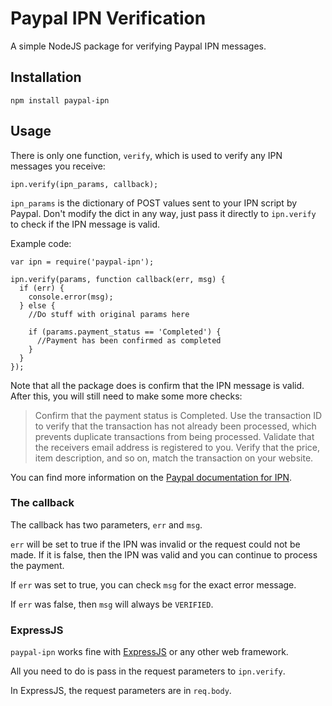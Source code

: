 # Paypal IPN Verification

A simple NodeJS package for verifying Paypal IPN messages.

## Installation
`npm install paypal-ipn`

## Usage
There is only one function, `verify`, which is used to verify any IPN messages you receive:

    ipn.verify(ipn_params, callback);

`ipn_params` is the dictionary of POST values sent to your IPN script by Paypal. Don't modify the dict in any way, just pass it directly to `ipn.verify` to check if the IPN message is valid.


Example code:

    var ipn = require('paypal-ipn');

    ipn.verify(params, function callback(err, msg) {
      if (err) {
        console.error(msg);
      } else {
        //Do stuff with original params here

        if (params.payment_status == 'Completed') {
          //Payment has been confirmed as completed
        }
      }
    });

Note that all the package does is confirm that the IPN message is valid. After this, you will still need to make some more checks:

> Confirm that the payment status is Completed.
> Use the transaction ID to verify that the transaction has not already been processed, which prevents duplicate transactions from being processed.
> Validate that the receivers email address is registered to you.
> Verify that the price, item description, and so on, match the transaction on your website.

You can find more information on the [Paypal documentation for IPN](https://cms.paypal.com/cgi-bin/marketingweb?cmd=_render-content&content_ID=developer/e_howto_admin_IPNIntro).

### The callback
The callback has two parameters, `err` and `msg`.

`err` will be set to true if the IPN was invalid or the request could not be made. If it is false, then the IPN was valid and you can continue to process the payment.

If `err` was set to true, you can check `msg` for the exact error message.

If `err` was false, then `msg` will always be `VERIFIED`.

### ExpressJS
`paypal-ipn` works fine with [ExpressJS](http://expressjs.com/) or any other web framework.

All you need to do is pass in the request parameters to `ipn.verify`.

In ExpressJS, the request parameters are in `req.body`.

